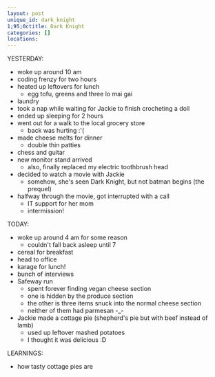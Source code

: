 ```yaml
---
layout: post
unique_id: dark_knight
1;95;0ctitle: Dark Knight
categories: []
locations: 
---
```


YESTERDAY:
* woke up around 10 am
* coding frenzy for two hours
* heated up leftovers for lunch
  * egg tofu, greens and three lo mai gai
* laundry
* took a nap while waiting for Jackie to finish crocheting a doll
* ended up sleeping for 2 hours
* went out for a walk to the local grocery store
  * back was hurting :'(
* made cheese melts for dinner
  * double thin patties
* chess and guitar
* new monitor stand arrived
  * also, finally replaced my electric toothbrush head
* decided to watch a movie with Jackie
  * somehow, she's seen Dark Knight, but not batman begins (the prequel)
* halfway through the movie, got interrupted with a call
  * IT support for her mom
  * intermission!

TODAY:
* woke up around 4 am for some reason
  * couldn't fall back asleep until 7
* cereal for breakfast
* head to office
* karage for lunch!
* bunch of interviews
* Safeway run
  * spent forever finding vegan cheese section
  * one is hidden by the produce section
  * the other is three items snuck into the normal cheese section
  * neither of them had parmesan -_-
* Jackie made a cottage pie (shepherd's pie but with beef instead of lamb)
  * used up leftover mashed potatoes
  * I thought it was delicious :D

LEARNINGS:
* how tasty cottage pies are
